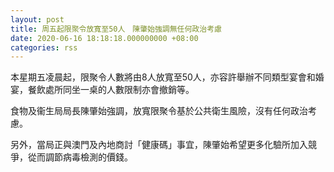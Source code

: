 ```yaml
---
layout: post
title: 周五起限聚令放寬至50人　陳肇始強調無任何政治考慮
date: 2020-06-16 18:18:18.000000000 +08:00
categories: rss
---
```


本星期五凌晨起，限聚令人數將由8人放寬至50人，亦容許舉辦不同類型宴會和婚宴，餐飲處所同坐一桌的人數限制亦會撤銷等。

食物及衞生局局長陳肇始強調，放寬限聚令基於公共衛生風險，沒有任何政治考慮。

另外，當局正與澳門及內地商討「健康碼」事宜，陳肇始希望更多化驗所加入競爭，從而調節病毒檢測的價錢。
